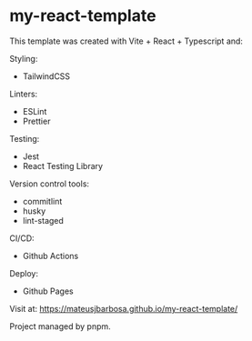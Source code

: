 # my-react-template

This template was created with Vite + React + Typescript and:

Styling:

- TailwindCSS

Linters:

- ESLint
- Prettier

Testing:

- Jest
- React Testing Library

Version control tools:

- commitlint
- husky
- lint-staged

CI/CD:

- Github Actions

Deploy:

- Github Pages

Visit at: https://mateusjbarbosa.github.io/my-react-template/

Project managed by pnpm.
